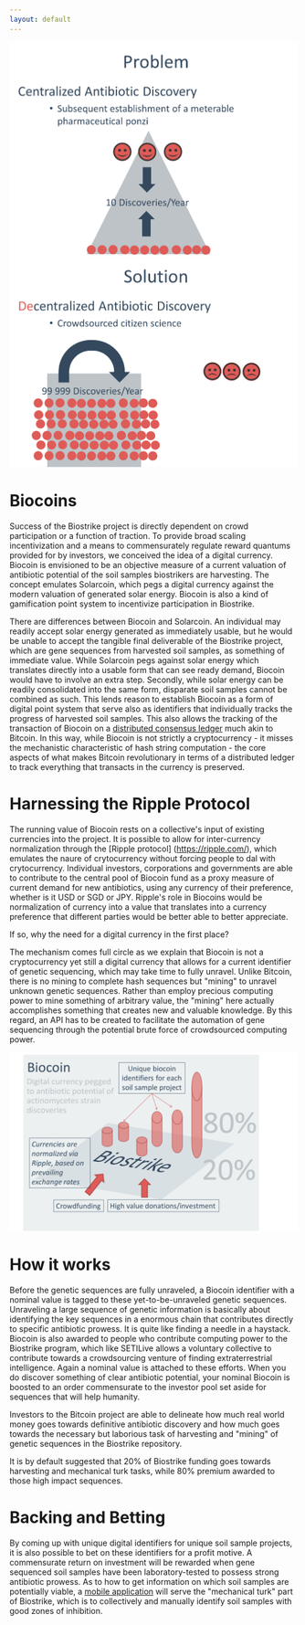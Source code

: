 ```yaml
---
layout: default
---
```


<img src="/bio/strike/Biocoins/problem.png" class="img img-responsive" alt="Problem" title="Problem"/>

<img src="/bio/strike/Biocoins/solution.png" class="img img-responsive" alt="Solution" title="Solution"/>

Biocoins
==========

Success of the Biostrike project is directly dependent on crowd participation or a function of traction. To provide broad scaling incentivization and a means to commensurately regulate reward quantums provided for by investors, we conceived the idea of a digital currency. Biocoin is envisioned to be an objective measure of a current valuation of antibiotic potential of the soil samples biostrikers are harvesting. The concept emulates Solarcoin, which pegs a digital currency against the modern valuation of generated solar energy. Biocoin is also a kind of gamification point system to incentivize participation in Biostrike.

There are differences between Biocoin and Solarcoin. An individual may readily accept solar energy generated as immediately usable, but he would be unable to accept the tangible final deliverable of the Biostrike project, which are gene sequences from harvested soil samples, as something of immediate value. While Solarcoin pegs against solar energy which translates directly into a usable form that can see ready demand, Biocoin would have to involve an extra step. Secondly, while solar energy can be readily consolidated into the same form, disparate soil samples cannot be combined as such. This lends reason to establish Biocoin as a form of digital point system that serve also as identifiers that individually tracks the progress of harvested soil samples. This also allows the tracking of the transaction of Biocoin on a [distributed consensus ledger](https://medium.com/future-of-currency/c65e368d4b3) much akin to Bitcoin. In this way, while Biocoin is not strictly a cryptocurrency - it misses the mechanistic characteristic of hash string computation - the core aspects of what makes Bitcoin revolutionary in terms of a distributed ledger to track everything that transacts in the currency is preserved.   

Harnessing the Ripple Protocol
==========

The running value of Biocoin rests on a collective's input of existing currencies into the project. It is possible to allow for inter-currency normalization through the [Ripple protocol] (https://ripple.com/), which emulates the naure of crytocurrency without forcing people to dal with crytocurrency. Individual investors, corporations and governments are able to contribute to the central pool of Biocoin fund as a proxy measure of current demand for new antibiotics, using any currency of their preference, whether is it USD or SGD or JPY. Ripple's role in Biocoins would be normalization of currency into a value that translates into a currency preference that different parties would be better able to better appreciate. 

If so, why the need for a digital currency in the first place?

The mechanism comes full circle as we explain that Biocoin is not a cryptocurrency yet still a digital currency that allows for a current identifier of genetic sequencing, which may take time to fully unravel. Unlike Bitcoin, there is no mining to complete hash sequences but "mining" to unravel unknown genetic sequences. Rather than employ precious computing power to mine something of arbitrary value, the "mining" here actually accomplishes something that creates new and valuable knowledge. By this regard, an API has to be created to facilitate the automation of gene sequencing through the potential brute force of crowdsourced computing power. 

<img src="/bio/strike/Biocoins/biocoinschema.png" class="img img-responsive" alt="Visual" title="Visual"/>

# How it works

Before the genetic sequences are fully unraveled, a Biocoin identifier with a nominal value is tagged to these yet-to-be-unraveled genetic sequences. Unraveling a large sequence of genetic information is basically about identifying the key sequences in a enormous chain that contributes directly to specific antibiotic prowess. It is quite like finding a needle in a haystack. Biocoin is also awarded to people who contribute computing power to the Biostrike program, which like SETILive allows a voluntary collective to contribute towards a crowdsourcing venture of finding extraterrestrial intelligence. Again a nominal value is attached to these efforts. When you do discover something of clear antibiotic potential, your nominal Biocoin is boosted to an order commensurate to the investor pool set aside for sequences that will help humanity.

Investors to the Bitcoin project are able to delineate how much real world money goes towards definitive antibiotic discovery and how much goes towards the necessary but laborious task of harvesting and "mining" of genetic sequences in the Biostrike repository.

It is by default suggested that 20% of Biostrike funding goes towards harvesting and mechanical turk tasks, while 80% premium awarded to those high impact sequences.

# Backing and Betting

By coming up with unique digital identifiers for unique soil sample projects, it is also possible to bet on these identifiers for a profit motive. A commensurate return on investment will be rewarded when gene sequenced soil samples have been laboratory-tested to possess strong antibiotic prowess. As to how to get information on which soil samples are potentially viable, a [mobile application](https://github.com/DennisAng/BioStrike/tree/master/Mobile%20Interface) will serve the "mechanical turk" part of Biostrike, which is to collectively and manually identify soil samples with good zones of inhibition.
